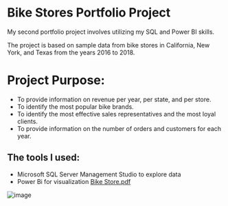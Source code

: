 # Bike Stores Portfolio Project
My second portfolio project involves utilizing my SQL and Power BI skills.

The project is based on sample data from bike stores in California, New York, and Texas from the years 2016 to 2018.


# Project Purpose:
* To provide information on revenue per year, per state, and per store.
* To identify the most popular bike brands.
* To identify the most effective sales representatives and the most loyal clients.
* To provide information on the number of orders and customers for each year.

## The tools I used:
* Microsoft SQL Server Management Studio to explore data
* Power Bi for visualization
[Bike Store.pdf](https://github.com/weronika2809/BikeStoresPortfolioProject/files/10436809/Bike.Store.pdf)

![image](https://user-images.githubusercontent.com/111650194/213757651-0c026f16-46ee-4b13-8cc9-7ac60c1a5d5f.png)

